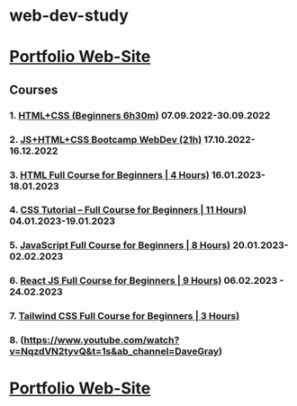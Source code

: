 # web-dev-study

# [Portfolio Web-Site](https://olha-zolotarchuk.github.io/web-dev-study/public)


## Courses

### 1. [HTML+CSS (Beginners 6h30m)](https://www.youtube.com/watch?v=G3e-cpL7ofc&t=1046s&ab_channel=SuperSimpleDev) 07.09.2022-30.09.2022

### 2. [JS+HTML+CSS Bootcamp WebDev (21h)](https://www.youtube.com/watch?v=zJSY8tbf_ys&ab_channel=freeCodeCamp.org) 17.10.2022-16.12.2022

### 3. [HTML Full Course for Beginners | 4 Hours)](https://www.youtube.com/watch?v=mJgBOIoGihA&list=PL0Zuz27SZ-6OlAwitnFUubtE93DO-l0vu&index=14&t=30s&ab_channel=DaveGray) 16.01.2023-18.01.2023

### 4. [CSS Tutorial – Full Course for Beginners | 11 Hours)](https://www.youtube.com/watch?v=OXGznpKZ_sA&list=RDCMUC8butISFwT-Wl7EV0hUK0BQ&start_radio=1&t=31962s&ab_channel=freeCodeCamp.org) 04.01.2023-19.01.2023

### 5. [JavaScript Full Course for Beginners | 8 Hours)](https://www.youtube.com/watch?v=EfAl9bwzVZk&t=5s&ab_channel=DaveGray) 20.01.2023-02.02.2023

### 6. [React JS Full Course for Beginners | 9 Hours)](https://www.youtube.com/watch?v=RVFAyFWO4go&t=3s&ab_channel=DaveGray) 06.02.2023 - 24.02.2023

### 7. [Tailwind CSS Full Course for Beginners | 3 Hours)](https://www.youtube.com/watch?v=lCxcTsOHrjo&ab_channel=DaveGray)

### 8. (https://www.youtube.com/watch?v=NqzdVN2tyvQ&t=1s&ab_channel=DaveGray)


# [Portfolio Web-Site](https://olha-zolotarchuk.github.io/web-dev-study/public)
